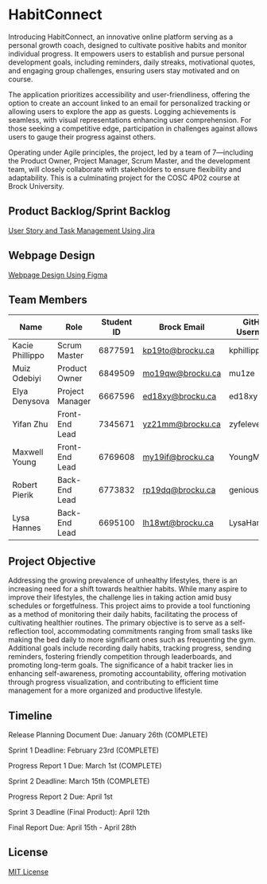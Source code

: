# HabitConnect

Introducing HabitConnect, an innovative online platform serving as a personal growth coach, designed to cultivate positive habits and monitor individual progress. It empowers users to establish and pursue personal development goals, including reminders, daily streaks, motivational quotes, and engaging group challenges, ensuring users stay motivated and on course.

The application prioritizes accessibility and user-friendliness, offering the option to create an account linked to an email for personalized tracking or allowing users to explore the app as guests. Logging achievements is seamless, with visual representations enhancing user comprehension. For those seeking a competitive edge, participation in challenges against allows users to gauge their progress against others.

Operating under Agile principles, the project, led by a team of 7—including the Product Owner, Project Manager, Scrum Master, and the development team, will closely collaborate with stakeholders to ensure flexibility and adaptability. This is a culminating project for the COSC 4P02 course at Brock University.

## Product Backlog/Sprint Backlog

[User Story and Task Management Using Jira](https://habittracker.atlassian.net/jira/software/projects/SCRUM/boards/1) 

## Webpage Design

[Webpage Design Using Figma](https://www.figma.com/file/g4kPNHlQEehR718MbzswRJ/Design?type=design&node-id=0%3A1&mode=design&t=GJo5eAb9d65voeO9-1)

## Team Members

| Name            | Role            | Student ID | Brock Email      | GitHub Username |
| --------------- | --------------- | ---------- | ---------------- | ------------    |
| Kacie Phillippo | Scrum Master    | 6877591    | kp19to@brocku.ca | kphillippo      |
| Muiz Odebiyi    | Product Owner   | 6849509    | mo19qw@brocku.ca | mu1ze           |
| Elya Denysova   | Project Manager | 6667596    | ed18xy@brocku.ca | ed18xy          |
| Yifan Zhu       | Front-End Lead  | 7345671    | yz21mm@brocku.ca | zyfeleven       |
| Maxwell Young   | Front-End Lead  | 6769608    | my19if@brocku.ca | YoungMaxwell    |
| Robert Pierik   | Back-End Lead   | 6773832    | rp19dq@brocku.ca | genious97       |
| Lysa Hannes     | Back-End Lead   | 6695100    | lh18wt@brocku.ca | LysaHannes      |

## Project Objective

Addressing the growing prevalence of unhealthy lifestyles, there is an increasing need for a shift towards healthier habits. While many aspire to improve their lifestyles, the challenge lies in taking action amid busy schedules or forgetfulness. This project aims to provide a tool functioning as a method of monitoring their daily habits, facilitating the process of cultivating healthier routines. The primary objective is to serve as a self-reflection tool, accommodating commitments ranging from small tasks like making the bed daily to more significant ones such as frequenting the gym. Additional goals include recording daily habits, tracking progress, sending reminders, fostering friendly competition through leaderboards, and promoting long-term goals. The significance of a habit tracker lies in enhancing self-awareness, promoting accountability, offering motivation through progress visualization, and contributing to efficient time management for a more organized and productive lifestyle.

## Timeline

Release Planning Document Due: January 26th (COMPLETE)

Sprint 1 Deadline: February 23rd (COMPLETE)

Progress Report 1 Due: March 1st (COMPLETE)

Sprint 2 Deadline: March 15th (COMPLETE)

Progress Report 2 Due: April 1st

Sprint 3 Deadline (Final Product): April 12th 

Final Report Due: April 15th - April 28th

## License

[MIT License](https://choosealicense.com/licenses/mit/)
